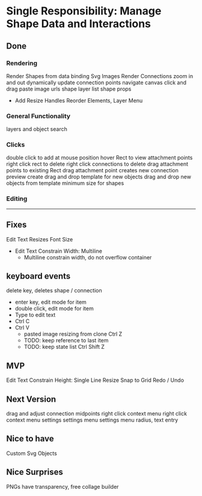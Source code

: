 # Single Responsibility: Manage Shape Data and Interactions

## Done

### Rendering
Render Shapes from data binding
Svg Images
Render Connections
zoom in and out
dynamically update connection points
navigate canvas click and drag
paste image urls
shape layer list
shape props
+ Add Resize Handles
Reorder Elements, Layer Menu

### General Functionality
layers and object search

### Clicks
double click to add at mouse position
hover Rect to view attachment points
right click rect to delete
right click connections to delete
drag attachment points to existing Rect
drag attachment point creates new connection preview
create drag and drop template for new objects
drag and drop new objects from template
minimum size for shapes

### Editing
---

## Fixes
Edit Text Resizes Font Size
+ Edit Text Constrain Width: Multiline
  - Multiline constrain width, do not overflow container

## keyboard events
delete key, deletes shape / connection
+ enter key, edit mode for item
+ double click, edit mode for item
+ Type to edit text
+ Ctrl C
+ Ctrl V
  - pasted image resizing from clone
Ctrl Z
  - TODO: keep reference to last item
  - TODO: keep state list
Ctrl Shift Z

## MVP
Edit Text Constrain Height: Single Line
Resize Snap to Grid
Redo / Undo
    
## Next Version
drag and adjust connection midpoints
right click context menu
right click context menu settings
settings menu
settings menu radius, text entry

## Nice to have
Custom Svg Objects

## Nice Surprises
PNGs have transparency, free collage builder